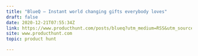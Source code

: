 ```yaml
---
title: "BlueQ — Instant world changing gifts everybody loves"
draft: false
date: 2020-12-21T07:55:34Z
link: https://www.producthunt.com/posts/blueq?utm_medium=RSS&utm_source=hune
site: www.producthunt.com
topic: product hunt  

---
```


